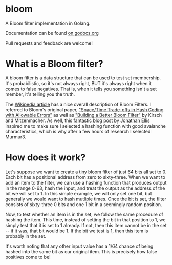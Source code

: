 # bloom

A Bloom filter implementation in Golang.

Documentation can be found [on godocs.org][5]

Pull requests and feedback are welcome!

# What is a Bloom filter?

A bloom filter is a data structure that can be used to test set membership. It's probabilistic, so it's not always right, BUT it's always right when it comes to false negatives. That is, when it tells you something isn't a set member, it's telling you the truth.

The [Wikipedia article][1] has a nice overall description of Bloom Filters. I referred to Bloom's original paper, ["Space/Time Trade-offs in Hash Coding with Allowable Errors"][2] as well as ["Building a Better Bloom Filter"][3] by Kirsch and Mitzenmacher. As well, this [fantastic blog post by Jonathan Ellis][4] inspired me to make sure I selected a hashing function with good avalanche characteristics, which is why after a few hours of research I selected Murmur3.

# How does it work?

Let's suppose we want to create a tiny bloom filter of just 64 bits all set to 0. Each bit has a positional address from zero to sixty-three. When we want to add an item to the filter, we can use a hashing function that produces output in the range 0-63, hash the input, and treat the output as the address of the bit we will set to 1. In this simple example, we will only set one bit, but generally we would want to hash mutliple times. Once the bit is set, the filter consists of sixty-three 0 bits and one 1 bit in a seemingly random position.

Now, to test whether an item is in the set, we follow the same procedure of hashing the item. This time, instead of setting the bit in that position to 1, we simply test that it is set to 1 already. If not, then this item cannot be in the set -- if it was, that bit would be 1. If the bit we test is 1, then this item is probably in the set.

It's worth noting that any other input value has a 1/64 chance of being hashed into the same bit as our original item. This is precisely how false positives come to be!


[1]: http://en.wikipedia.org/wiki/Bloom_filter
[2]: http://astrometry.net/svn/trunk/documents/papers/dstn-review/papers/bloom1970.pdf
[3]: http://www.eecs.harvard.edu/~kirsch/pubs/bbbf/esa06.pdf
[4]: http://spyced.blogspot.com/2009/01/all-you-ever-wanted-to-know-about.html
[5]: https://godoc.org/github.com/turgon/bloom
